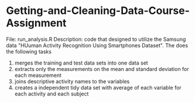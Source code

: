 # Getting-and-Cleaning-Data-Course-Assignment

File:  run_analysis.R
Description:  code that designed to utilize the Samsung data "HUuman Activity Recognition Using Smartphones Dataset".  The does the following tasks
  1) merges the training and test data sets into one data set 
  2) extracts only the measurements on the mean and standard deviation for each measurement
  3) joins descriptive activity names to the variables
  4) creates a independent tidy data set with average of each variable for each activity and each subject
  

